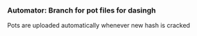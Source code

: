 ### Automator: Branch for pot files for dasingh
Pots are uploaded automatically whenever new hash is cracked

